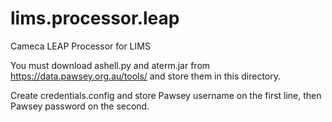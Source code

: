 # lims.processor.leap
Cameca LEAP Processor for LIMS

You must download ashell.py and aterm.jar from https://data.pawsey.org.au/tools/ and store them in this directory.

Create credentials.config and store Pawsey username on the first line, then Pawsey password on the second.
